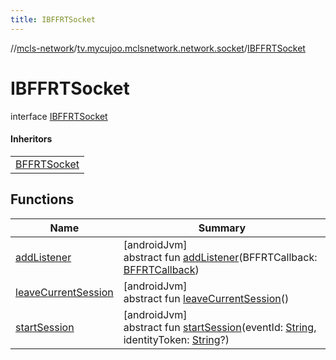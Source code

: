 ```yaml
---
title: IBFFRTSocket
---
```

//[mcls-network](../../../index.html)/[tv.mycujoo.mclsnetwork.network.socket](../index.html)/[IBFFRTSocket](index.html)



# IBFFRTSocket

interface [IBFFRTSocket](index.html)

#### Inheritors


| |
|---|
| [BFFRTSocket](../-b-f-f-r-t-socket/index.html) |


## Functions


| Name | Summary |
|---|---|
| [addListener](add-listener.html) | [androidJvm]<br>abstract fun [addListener](add-listener.html)(BFFRTCallback: [BFFRTCallback](../-b-f-f-r-t-callback/index.html)) |
| [leaveCurrentSession](leave-current-session.html) | [androidJvm]<br>abstract fun [leaveCurrentSession](leave-current-session.html)() |
| [startSession](start-session.html) | [androidJvm]<br>abstract fun [startSession](start-session.html)(eventId: [String](https://kotlinlang.org/api/latest/jvm/stdlib/kotlin/-string/index.html), identityToken: [String](https://kotlinlang.org/api/latest/jvm/stdlib/kotlin/-string/index.html)?) |

